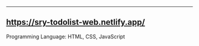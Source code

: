 -----------------------------------------------------------------------
https://sry-todolist-web.netlify.app/
-----------------------------------------------------------------------
Programming Language: HTML, CSS, JavaScript
